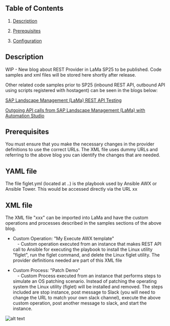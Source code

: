 ## Table of Contents
1. [Description](#Description)

2. [Prerequisites](#Prerequisites)

3. [Configuration](#Configuration)





## Description
WIP - New blog about REST Provider in LaMa SP25 to be published. Code samples and xml files will be stored here shortly after release.

Other related code samples prior to SP25 (inbound REST API, outbound API using scripts registered with hostagent) can be seen in the blogs below:

[SAP Landscape Management (LaMa) REST API Testing](https://blogs.sap.com/2018/11/22/sap-landscape-management-lama-rest-api-testing/)

[Outgoing API calls from SAP Landscape Management (LaMa) with Automation Studio](https://blogs.sap.com/2020/06/08/outgoing-api-calls-from-sap-landscape-management-lama-with-automation-studio/)

## Prerequisites
You must ensure that you make the necessary changes in the provider definitions to use the correct URLs. The XML file uses dummy URLs and referring to the above blog you can identify the changes that are needed.

## YAML file
The file figlet.yml (located at ..) is the playbook used by Ansible AWX or Ansible Tower. This would be accessed directly via the URL xx

## XML file
The XML file "xxx" can be imported into LaMa and have the custom operations and processes described in the samples sections of the above blog.

- Custom Operation: "My Execute AWX template"<br>
	&emsp;- Custom operation executed from an instance that makes REST API call to Ansible for executing the playbook to install the Linux utility "figlet", run the figlet command, and delete the Linux figlet utility. The provider definitions needed are part of this XML file

- Custom Process: "Patch Demo"<br>
	&emsp;- Custom Process executed from an instance that performs steps to simulate an OS patching scenario. Instead of patching the operating system the Linux utility (figlet) will be installed and removed. The steps included are stop instance, post message to Slack (you will need to change the URL to match your own slack channel), execute the above custom operation, post another message to slack, and start the instance.

![alt text](https://blogs.sap.com/wp-content/uploads/2022/11/custom1.png)